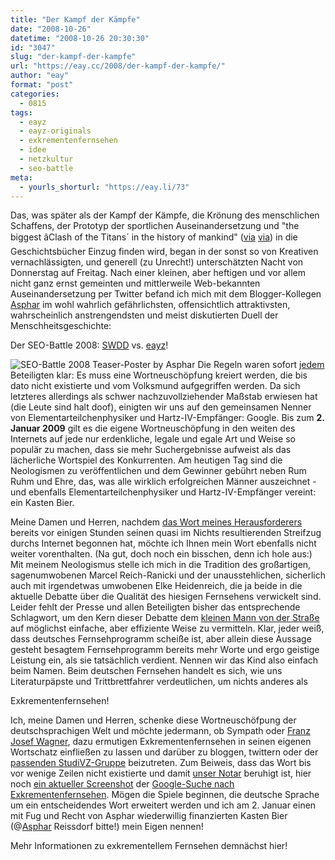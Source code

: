 ```yaml
---
title: "Der Kampf der Kämpfe"
date: "2008-10-26"
datetime: "2008-10-26 20:30:30"
id: "3047"
slug: "der-kampf-der-kampfe"
url: "https://eay.cc/2008/der-kampf-der-kampfe/"
author: "eay"
format: "post"
categories:
  - 0815
tags:
  - eayz
  - eayz-originals
  - exkrementenfernsehen
  - idee
  - netzkultur
  - seo-battle
meta:
  - yourls_shorturl: "https://eay.li/73"
---
```


Das, was später als der Kampf der Kämpfe, die Krönung des menschlichen Schaffens, der Prototyp der sportlichen Auseinandersetzung und "the biggest âClash of the Titans´ in the history of mankind" ([via](http://www.time.com/) [via](http://so-war-das-damals.de/2008/10/26/swdd-vs-eayz-seo-battle-2008/)) in die Geschichtsbücher Einzug finden wird, began in der sonst so von Kreativen vernachlässigten, und generell (zu Unrecht!) unterschätzten Nacht von Donnerstag auf Freitag. Nach einer kleinen, aber heftigen und vor allem nicht ganz ernst gemeinten und mittlerweile Web-bekannten Auseinandersetzung per Twitter befand ich mich mit dem Blogger-Kollegen [Asphar](http://so-war-das-damals.de/) im wohl wahrlich gefährlichsten, offensichtlich attraktivsten, wahrscheinlich anstrengendsten und meist diskutierten Duell der Menschheitsgeschichte:

Der SEO-Battle 2008: [SWDD](http://so-war-das-damals.de/) vs. [eayz](http://eay.cc/)!

![](/uploads/2008/seobattle.jpg "SEO-Battle 2008 Teaser-Poster by Asphar") Die Regeln waren sofort [jedem](http://twitter.com/Eay/status/972768916) Beteiligten klar: Es muss eine Wortneuschöpfung kreiert werden, die bis dato nicht existierte und vom Volksmund aufgegriffen werden. Da sich letzteres allerdings als schwer nachzuvollziehender Maßstab erwiesen hat (die Leute sind halt doof), einigten wir uns auf den gemeinsamen Nenner von Elementarteilchenphysiker und Hartz-IV-Empfänger: Google. Bis zum **2\. Januar 2009** gilt es die eigene Wortneuschöpfung in den weiten des Internets auf jede nur erdenkliche, legale und egale Art und Weise so populär zu machen, dass sie mehr Suchergebnisse aufweist als das lächerliche Wortspiel des Konkurrenten. Am heutigen Tag sind die Neologismen zu veröffentlichen und dem Gewinner gebührt neben Rum Ruhm und Ehre, das, was alle wirklich erfolgreichen Männer auszeichnet - und ebenfalls Elementarteilchenphysiker und Hartz-IV-Empfänger vereint: ein Kasten Bier.

Meine Damen und Herren, nachdem [das Wort meines Herausforderers](http://so-war-das-damals.de/2008/10/26/swdd-vs-eayz-seo-battle-2008/) bereits vor einigen Stunden seinen quasi im Nichts resultierenden Streifzug durchs Internet begonnen hat, möchte ich Ihnen mein Wort ebenfalls nicht weiter vorenthalten. (Na gut, doch noch ein bisschen, denn ich hole aus:) Mit meinem Neologismus stelle ich mich in die Tradition des großartigen, sagenumwobenen Marcel Reich-Ranicki und der unausstehlichen, sicherlich auch mit irgendetwas umwobenen Elke Heidenreich, die ja beide in die aktuelle Debatte über die Qualität des hiesigen Fernsehens verwickelt sind. Leider fehlt der Presse und allen Beteiligten bisher das entsprechende Schlagwort, um den Kern dieser Debatte dem [kleinen Mann von der Straße](http://toonblog.squarespace.com/postings/2008/9/29/was-nun.html) auf möglichst einfache, aber effiziente Weise zu vermitteln. Klar, jeder weiß, dass deutsches Fernsehprogramm scheiße ist, aber allein diese Aussage gesteht besagtem Fernsehprogramm bereits mehr Worte und ergo geistige Leistung ein, als sie tatsächlich verdient. Nennen wir das Kind also einfach beim Namen. Beim deutschen Fernsehen handelt es sich, wie uns Literaturpäpste und Trittbrettfahrer verdeutlichen, um nichts anderes als

Exkrementenfernsehen!

Ich, meine Damen und Herren, schenke diese Wortneuschöfpung der deutschsprachigen Welt und möchte jedermann, ob Sympath oder [Franz Josef Wagner](http://infemme.twoday.net/topics/Post+an+Wagner/), dazu ermutigen Exkrementenfernsehen in seinen eigenen Wortschatz einfließen zu lassen und darüber zu bloggen, twittern oder der [passenden StudiVZ-Gruppe](http://www.studivz.net/Groups/Overview/557a73e3fbaede1e) beizutreten. Zum Beiweis, dass das Wort bis vor wenige Zeilen nicht existierte und damit [unser Notar](http://twitter.com/CholeriK/status/972787770) beruhigt ist, hier noch [ein aktueller Screenshot](//eay.cc/uploads/2008/exkrementenfernsehen.gif) der [Google-Suche nach Exkrementenfernsehen](http://tinyurl.com/exkrementenfernsehen). Mögen die Spiele beginnen, die deutsche Sprache um ein entscheidendes Wort erweitert werden und ich am 2. Januar einen mit Fug und Recht von Asphar wiederwillig finanzierten Kasten Bier (@[Asphar](http://twitter.com/Asphar) Reissdorf bitte!) mein Eigen nennen!

Mehr Informationen zu exkrementellem Fernsehen demnächst hier!
